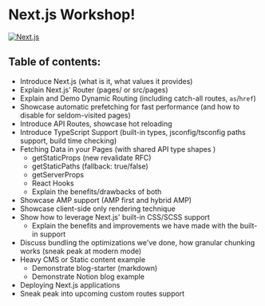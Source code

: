# Next.js Workshop!

[![Next.js](https://assets.zeit.co/image/upload/v1538361091/repositories/next-js/next-js.png)](https://nextjs.org)

## Table of contents:

- Introduce Next.js (what is it, what values it provides)
- Explain Next.js' Router (pages/ or src/pages)
- Explain and Demo Dynamic Routing (including catch-all routes, `as`/`href`)
- Showcase automatic prefetching for fast performance (and how to disable for seldom-visited pages)
- Introduce API Routes, showcase hot reloading
- Introduce TypeScript Support (built-in types, jsconfig/tsconfig paths support, build time checking)
- Fetching Data in your Pages (with shared API type shapes )
  - getStaticProps (new revalidate RFC)
  - getStaticPaths (fallback: true/false)
  - getServerProps
  - React Hooks
  - Explain the benefits/drawbacks of both
- Showcase AMP support (AMP first and hybrid AMP)
- Showcase client-side only rendering technique
- Show how to leverage Next.js' built-in CSS/SCSS support
  - Explain the benefits and improvements we have made with the built-in support
- Discuss bundling the optimizations we've done, how granular chunking works (sneak peak at modern mode)
- Heavy CMS or Static content example
  - Demonstrate blog-starter (markdown)
  - Demonstrate Notion blog example
- Deploying Next.js applications
- Sneak peak into upcoming custom routes support
